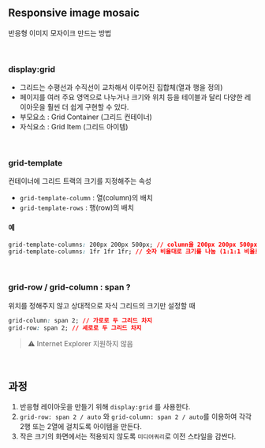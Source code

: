 ## Responsive image mosaic

반응형 이미지 모자이크 만드는 방법

<br>

### display:grid

- 그리드는 수평선과 수직선이 교차해서 이루어진 집합체(열과 행을 정의)
- 페이지를 여러 주요 영역으로 나누거나 크기와 위치 등을 테이블과 달리 다양한 레이아웃을 훨씬 더 쉽게 구현할 수 있다.
- 부모요소 : Grid Container (그리드 컨테이너)
- 자식요소 : Grid Item (그리드 아이템)

<br>

### grid-template

컨테이너에 그리드 트랙의 크기를 지정해주는 속성

- `grid-template-column` : 열(column)의 배치
- `grid-template-rows` : 행(row)의 배치

#### 예

```css
grid-template-columns: 200px 200px 500px; // column을 200px 200px 500px 로 세조각으로 나눔
grid-template-columns: 1fr 1fr 1fr; // 숫자 비율대로 크기를 나눔 (1:1:1 비율로 3 column)
```

<br>

### grid-row / grid-column : span ?

위치를 정해주지 않고 상대적으로 자식 그리드의 크기만 설정할 때

```css
grid-column: span 2; // 가로로 두 그리드 차지
grid-row: span 2; // 세로로 두 그리드 차지
```

> ⚠ Internet Explorer 지원하지 않음

<br>

## 과정

1. 반응형 레이아웃을 만들기 위해 `display:grid` 를 사용한다.
2. `grid-row: span 2 / auto` 와 `grid-column: span 2 / auto`를 이용하여 각각 2행 또는 2열에 걸치도록 아이템을 만든다.
3. 작은 크기의 화면에서는 적용되지 않도록 `미디어쿼리`로 이전 스타일을 감싼다.
